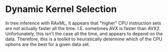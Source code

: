 Dynamic Kernel Selection
===============================================================================

In tree inference with RAxML, it appears that "higher" CPU instruction sets are
not actually faster all the time. I.E. sometimes AVX is faster than AVX2.
Unfortunately, this isn't the case all the time, and appears to depend on the
data. Therefore, this is a toolkit to heuristically determine which of the CPU
options are the best for a given data set.
